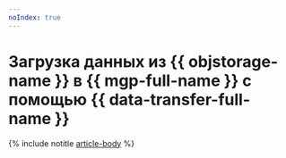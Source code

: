 ```yaml
---
noIndex: true
---
```


# Загрузка данных из {{ objstorage-name }} в {{ mgp-full-name }} с помощью {{ data-transfer-full-name }}

{% include notitle [article-body](../../_tutorials/dataplatform/object-storage-to-greenplum.md) %}
